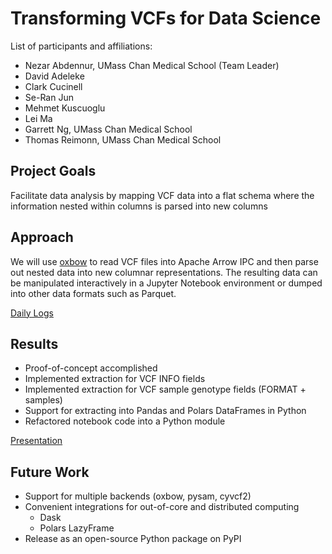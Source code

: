 # Transforming VCFs for Data Science


List of participants and affiliations:
- Nezar Abdennur, UMass Chan Medical School (Team Leader)
- David Adeleke
- Clark Cucinell
- Se-Ran Jun
- Mehmet Kuscuoglu
- Lei Ma
- Garrett Ng, UMass Chan Medical School
- Thomas Reimonn, UMass Chan Medical School

## Project Goals
Facilitate data analysis by mapping VCF data into a flat schema where the information nested within columns is parsed into new columns

## Approach
We will use [oxbow](https://github.com/abdenlab/oxbow) to read VCF files into Apache Arrow IPC and then parse out nested data into new columnar representations. The resulting data can be manipulated interactively in a Jupyter Notebook environment or dumped into other data formats such as Parquet.

[Daily Logs](https://hackmd.io/hG1YtJvcSiiHr7HplDAJQA)

## Results
- Proof-of-concept accomplished
- Implemented extraction for VCF INFO fields
- Implemented extraction for VCF sample genotype fields (FORMAT + samples)
- Support for extracting into Pandas and Polars DataFrames in Python
- Refactored notebook code into a Python module

[Presentation](https://docs.google.com/presentation/d/1M_U9kfA5Ew72ONt258ZL2hMz-Uibl4XXwQmsz3gppyE/edit?usp=sharing)

## Future Work
- Support for multiple backends (oxbow, pysam, cyvcf2)
- Convenient integrations for out-of-core and distributed computing
  - Dask
  - Polars LazyFrame
- Release as an open-source Python package on PyPI
